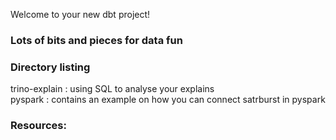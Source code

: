 Welcome to your new dbt project!

### Lots of bits and pieces for data fun

### Directory listing
trino-explain : using SQL to analyse your explains <br />
pyspark : contains an example on how you can connect satrburst in pyspark <br />


### Resources:
